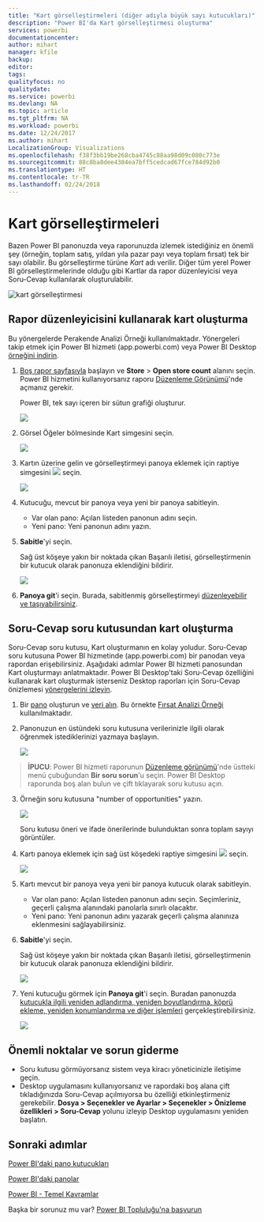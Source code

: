 ```yaml
---
title: "Kart görselleştirmeleri (diğer adıyla büyük sayı kutucukları)"
description: "Power BI'da Kart görselleştirmesi oluşturma"
services: powerbi
documentationcenter: 
author: mihart
manager: kfile
backup: 
editor: 
tags: 
qualityfocus: no
qualitydate: 
ms.service: powerbi
ms.devlang: NA
ms.topic: article
ms.tgt_pltfrm: NA
ms.workload: powerbi
ms.date: 12/24/2017
ms.author: mihart
LocalizationGroup: Visualizations
ms.openlocfilehash: f38f3bb19be268cba4745c88aa98d09c080c773e
ms.sourcegitcommit: 88c8ba8dee4384ea7bff5cedcad67fce784d92b0
ms.translationtype: HT
ms.contentlocale: tr-TR
ms.lasthandoff: 02/24/2018
---
```

# <a name="card-visualizations"></a>Kart görselleştirmeleri
Bazen Power BI panonuzda veya raporunuzda izlemek istediğiniz en önemli şey (örneğin, toplam satış, yıldan yıla pazar payı veya toplam fırsat) tek bir sayı olabilir. Bu görselleştirme türüne *Kart* adı verilir. Diğer tüm yerel Power BI görselleştirmelerinde olduğu gibi Kartlar da rapor düzenleyicisi veya Soru-Cevap kullanılarak oluşturulabilir.

![kart görselleştirmesi](media/power-bi-visualization-card/pbi_opptuntiescard.png)

## <a name="create-a-card-using-the-report-editor"></a>Rapor düzenleyicisini kullanarak kart oluşturma
Bu yönergelerde Perakende Analizi Örneği kullanılmaktadır. Yönergeleri takip etmek için Power BI hizmeti (app.powerbi.com) veya Power BI Desktop [örneğini indirin](sample-datasets.md).   

1. [Boş rapor sayfasıyla](power-bi-report-add-page.md) başlayın ve **Store** \> **Open store count** alanını seçin. Power BI hizmetini kullanıyorsanız raporu [Düzenleme Görünümü](service-interact-with-a-report-in-editing-view.md)'nde açmanız gerekir.

    Power BI, tek sayı içeren bir sütun grafiği oluşturur.

   ![](media/power-bi-visualization-card/pbi_rptnumbertilechart.png)
2. Görsel Öğeler bölmesinde Kart simgesini seçin.

   ![](media/power-bi-visualization-card/pbi_changechartcard.png)
6. Kartın üzerine gelin ve görselleştirmeyi panoya eklemek için raptiye simgesini ![](media/power-bi-visualization-card/pbi_pintile.png) seçin.

   ![](media/power-bi-visualization-card/power-bi-pin-icon.png)
7. Kutucuğu, mevcut bir panoya veya yeni bir panoya sabitleyin.

   * Var olan pano: Açılan listeden panonun adını seçin.
   * Yeni pano: Yeni panonun adını yazın.
8. **Sabitle**'yi seçin.

   Sağ üst köşeye yakın bir noktada çıkan Başarılı iletisi, görselleştirmenin bir kutucuk olarak panonuza eklendiğini bildirir.

   ![](media/power-bi-visualization-card/power-bi-pin-success-message.png)
9. **Panoya git**'i seçin. Burada, sabitlenmiş görselleştirmeyi [düzenleyebilir ve taşıyabilirsiniz](service-dashboard-edit-tile.md).


## <a name="create-a-card-from-the-qa-question-box"></a>Soru-Cevap soru kutusundan kart oluşturma
Soru-Cevap soru kutusu, Kart oluşturmanın en kolay yoludur. Soru-Cevap soru kutusuna Power BI hizmetinde (app.powerbi.com) bir panodan veya rapordan erişebilirsiniz. Aşağıdaki adımlar Power BI hizmeti panosundan Kart oluşturmayı anlatmaktadır. Power BI Desktop'taki Soru-Cevap özelliğini kullanarak kart oluşturmak isterseniz Desktop raporları için Soru-Cevap önizlemesi [yönergelerini izleyin](https://powerbi.microsoft.com/en-us/blog/power-bi-desktop-december-feature-summary/#QandA).

1. Bir [pano](service-dashboards.md) oluşturun ve [veri alın](service-get-data.md). Bu örnekte [Fırsat Analizi Örneği](sample-opportunity-analysis.md) kullanılmaktadır.

1. Panonuzun en üstündeki soru kutusuna verilerinizle ilgili olarak öğrenmek istediklerinizi yazmaya başlayın. 

   ![](media/power-bi-visualization-card/power-bi-q-and-a-box.png)

>**İPUCU**: Power BI hizmeti raporunun [Düzenleme görünümü](service-reading-view-and-editing-view.md)'nde üstteki menü çubuğundan **Bir soru sorun**'u seçin. Power BI Desktop raporunda boş alan bulun ve çift tıklayarak soru kutusu açın.

3. Örneğin soru kutusuna "number of opportunities" yazın.

   ![](media/power-bi-visualization-card/power-bi-q-and-a.png)

   Soru kutusu öneri ve ifade önerilerinde bulunduktan sonra toplam sayıyı görüntüler.  
4. Kartı panoya eklemek için sağ üst köşedeki raptiye simgesini ![](media/power-bi-visualization-card/pbi_pintile.png) seçin.

   ![](media/power-bi-visualization-card/power-bi-pin.png)
5. Kartı mevcut bir panoya veya yeni bir panoya kutucuk olarak sabitleyin.

   * Var olan pano: Açılan listeden panonun adını seçin. Seçimleriniz, geçerli çalışma alanındaki panolarla sınırlı olacaktır.
   * Yeni pano: Yeni panonun adını yazarak geçerli çalışma alanınıza eklenmesini sağlayabilirsiniz.
6. **Sabitle**'yi seçin.

   Sağ üst köşeye yakın bir noktada çıkan Başarılı iletisi, görselleştirmenin bir kutucuk olarak panonuza eklendiğini bildirir.  

   ![](media/power-bi-visualization-card/power-bi-success.png)
7. Yeni kutucuğu görmek için **Panoya git**'i seçin. Buradan panonuzda [kutucukla ilgili yeniden adlandırma, yeniden boyutlandırma, köprü ekleme, yeniden konumlandırma ve diğer işlemleri](service-dashboard-edit-tile.md) gerçekleştirebilirsiniz.

   ![](media/power-bi-visualization-card/power-bi-pinned.png)

## <a name="considerations-and-troubleshooting"></a>Önemli noktalar ve sorun giderme
- Soru kutusu görmüyorsanız sistem veya kiracı yöneticinizle iletişime geçin.    
- Desktop uygulamasını kullanıyorsanız ve rapordaki boş alana çift tıkladığınızda Soru-Cevap açılmıyorsa bu özelliği etkinleştirmeniz gerekebilir.  **Dosya > Seçenekler ve Ayarlar > Seçenekler > Önizleme özellikleri > Soru-Cevap** yolunu izleyip Desktop uygulamasını yeniden başlatın.


## <a name="next-steps"></a>Sonraki adımlar
[Power BI'daki pano kutucukları](service-dashboard-tiles.md)

[Power BI'daki panolar](service-dashboards.md)

[Power BI - Temel Kavramlar](service-basic-concepts.md)

Başka bir sorunuz mu var? [Power BI Topluluğu'na başvurun](http://community.powerbi.com/)
